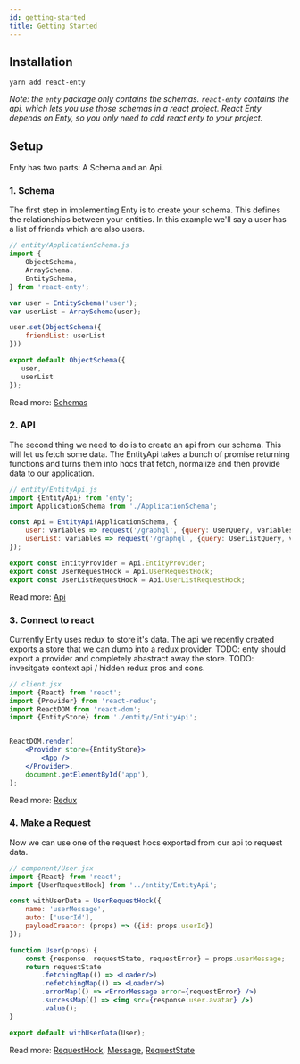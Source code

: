 ```yaml
---
id: getting-started
title: Getting Started
---
```


## Installation

```
yarn add react-enty
```
_Note: the `enty` package only contains the schemas. `react-enty` contains the api, which lets you use those schemas in a react project.
React Enty depends on Enty, so you only need to add react enty to your project._

## Setup

Enty has two parts: A Schema and an Api.

### 1. Schema
The first step in implementing Enty is to create your schema. This defines the relationships between your entities. 
In this example we'll say a user has a list of friends which are also users. 

```js
// entity/ApplicationSchema.js
import {
    ObjectSchema,
    ArraySchema,
    EntitySchema,
} from 'react-enty';

var user = EntitySchema('user');
var userList = ArraySchema(user);

user.set(ObjectSchema({
    friendList: userList
}))

export default ObjectSchema({
   user,
   userList
});

```
Read more: [Schemas]

### 2. API
The second thing we need to do is to create an api from our schema. This will let us fetch some data.
The EntityApi takes a bunch of promise returning functions and turns them into hocs that fetch, normalize and then provide data to our application. 

```js
// entity/EntityApi.js
import {EntityApi} from 'enty';
import ApplicationSchema from './ApplicationSchema';

const Api = EntityApi(ApplicationSchema, {
    user: variables => request('/graphql', {query: UserQuery, variables}),
    userList: variables => request('/graphql', {query: UserListQuery, variables})
});

export const EntityProvider = Api.EntityProvider;
export const UserRequestHock = Api.UserRequestHock;
export const UserListRequestHock = Api.UserListRequestHock;


```
Read more: [Api]

### 3. Connect to react
Currently Enty uses redux to store it's data. The api we recently created exports a store that
we can dump into a redux provider. 
TODO: enty should export a provider and completely abastract away the store. 
TODO: invesitgate context api / hidden redux pros and cons.

```jsx
// client.jsx
import {React} from 'react';
import {Provider} from 'react-redux';
import ReactDOM from 'react-dom';
import {EntityStore} from './entity/EntityApi';


ReactDOM.render(
    <Provider store={EntityStore}>
        <App />
    </Provider>,
    document.getElementById('app'),
);

```
Read more: [Redux]


### 4. Make a Request
Now we can use one of the request hocs exported from our api to request data.

```jsx
// component/User.jsx
import {React} from 'react';
import {UserRequestHock} from '../entity/EntityApi';

const withUserData = UserRequestHock({
    name: 'userMessage',
    auto: ['userId'],
    payloadCreator: (props) => ({id: props.userId})
});

function User(props) {
    const {response, requestState, requestError} = props.userMessage;
    return requestState
        .fetchingMap(() => <Loader/>)
        .refetchingMap(() => <Loader/>)
        .errorMap(() => <ErrorMessage error={requestError} />)
        .successMap(() => <img src={response.user.avatar} />)
        .value();
}

export default withUserData(User);

```

Read more: [RequestHock], [Message], [RequestState]

[Schemas]: /Schemas
[Api]: /Api
[Redux]: /Redux
[RequestHock]: /RequestHock
[Message]: /Message
[RequestState]: /RequestState

